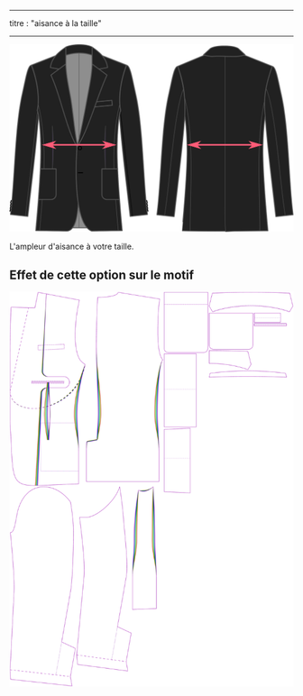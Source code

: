 - - -
titre : "aisance à la taille"
- - -

![Aisance à la taille](waistease.svg)

L'ampleur d'aisance à votre taille.

## Effet de cette option sur le motif

![Cette image montre l'effet de cette option en superposant plusieurs variantes qui ont une valeur différente pour cette option](jaeger_waistease_sample.svg "Effet de cette option sur le modèle")
